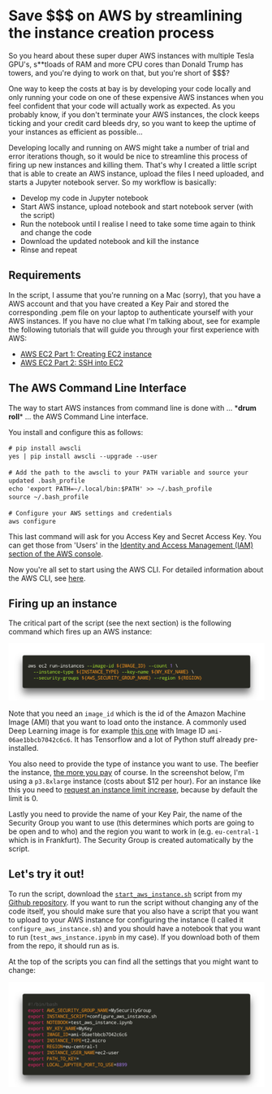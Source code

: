 # Save $$$ on AWS by streamlining the instance creation process

So you heard about these super duper AWS instances with multiple Tesla GPU's, s**tloads of RAM and more CPU cores than Donald Trump has towers, and you're dying to work on that, but you're short of $$$?

One way to keep the costs at bay is by developing your code locally and only running your code on one of these expensive AWS instances when you feel confident that your code will actually work as expected. As you probably know, if you don't terminate your AWS instances, the clock keeps ticking and your credit card bleeds dry, so you want to keep the uptime of your instances as efficient as possible...

Developing locally and running on AWS might take a number of trial and error iterations though, so it would be nice to streamline this process of firing up new instances and killing them. That's why I created a little script that is able to create an AWS instance, upload the files I need uploaded, and starts a Jupyter notebook server. So my workflow is basically:

* Develop my code in Jupyter notebook
* Start AWS instance, upload notebook and start notebook server (with the script)
* Run the notebook until I realise I need to take some time again to think and change the code
* Download the updated notebook and kill the instance
* Rinse and repeat

## Requirements

In the script, I assume that you're running on a Mac (sorry), that you have a AWS account and that you have created a Key Pair and stored the corresponding .pem file on your laptop to authenticate yourself with your AWS instances. If you have no clue what I'm talking about, see for example the following tutorials that will guide you through your first experience with AWS:

* [AWS EC2 Part 1: Creating EC2 instance](https://medium.com/@GalarnykMichael/aws-ec2-part-1-creating-ec2-instance-9d7f8368f78a)
* [AWS EC2 Part 2: SSH into EC2](https://medium.com/@GalarnykMichael/aws-ec2-part-2-ssh-into-ec2-instance-c7879d47b6b2)

## The AWS Command Line Interface

The way to start AWS instances from command line is done with ... \***drum roll**\* ... the AWS Command Line interface.

You install and configure this as follows:

```
# pip install awscli
yes | pip install awscli --upgrade --user

# Add the path to the awscli to your PATH variable and source your updated .bash_profile
echo 'export PATH=~/.local/bin:$PATH' >> ~/.bash_profile
source ~/.bash_profile

# Configure your AWS settings and credentials
aws configure
```

This last command will ask for you Access Key and Secret Access Key. You can get those from 'Users' in the [Identity and Access Management (IAM) section of the AWS console](https://console.aws.amazon.com/iam/home#/users).

Now you're all set to start using the AWS CLI. For detailed information about the AWS CLI, see [here](https://docs.aws.amazon.com/cli/latest/userguide/cli-chap-welcome.html).

## Firing up an instance

The critical part of the script (see the next section) is the following command which fires up an AWS instance:

<img src="start_instance.png" alt="" style="width: 600px;"/>

Note that you need an `image_id` which is the id of the Amazon Machine Image (AMI) that you want to load onto the instance. A commonly used Deep Learning image is for example [this one](https://aws.amazon.com/marketplace/pp/B077GF11NF) with Image ID `ami-06ae1bbcb7042c6c6`. It has Tensorflow and a lot of Python stuff already pre-installed.

You also need to provide the type of instance you want to use. The beefier the instance, [the more you pay](https://aws.amazon.com/ec2/pricing/on-demand/) of course. In the screenshot below, I'm using a `p3.8xlarge` instance (costs about $12 per hour). For an instance like this you need to [request an instance limit increase](https://docs.aws.amazon.com/AWSEC2/latest/UserGuide/ec2-resource-limits.html), because by default the limit is 0.

Lastly you need to provide the name of your Key Pair, the name of the Security Group you want to use (this determines which ports are going to be open and to who) and the region you want to work in (e.g. `eu-central-1` which is in Frankfurt). The Security Group is created automatically by the script.

## Let's try it out!

To run the script, download the [`start_aws_instance.sh`](https://github.com/tijlk/easy_aws_instances/blob/master/start_aws_instance.sh) script from my [Github repository](https://github.com/tijlk/easy_aws_instances). If you want to run the script without changing any of the code itself, you should make sure that you also have a script that you want to upload to your AWS instance for configuring the instance (I called it `configure_aws_instance.sh`) and you should have a notebook that you want to run (`test_aws_instance.ipynb` in my case). If you download both of them from the repo, it should run as is.

At the top of the scripts you can find all the settings that you might want to change:

<img src="settings.png" alt="" style="width: 600px;"/>
